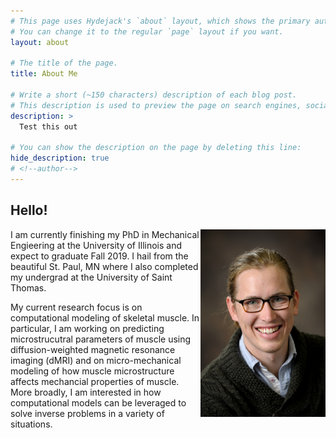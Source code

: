 ```yaml
---
# This page uses Hydejack's `about` layout, which shows the primary author's picture and about text at the top.
# You can change it to the regular `page` layout if you want.
layout: about

# The title of the page.
title: About Me

# Write a short (~150 characters) description of each blog post.
# This description is used to preview the page on search engines, social media, etc.
description: > 
  Test this out

# You can show the description on the page by deleting this line:
hide_description: true
# <!--author-->
---
```


## Hello! 
<img src="/assets/img/Noel_Naughton.jpg" style="float: right;" width="200">

I am currently finishing my PhD in Mechanical Engieering at the University of Illinois and expect to graduate Fall 2019. I hail from the beautiful St. Paul, MN where I also completed my undergrad at the University of Saint Thomas. 

My current research focus is on computational modeling of skeletal muscle. In particular, I am working on predicting microstrucutral parameters of muscle using diffusion-weighted magnetic resonance imaging (dMRI) and on micro-mechanical modeling of how muscle microstructure affects mechancial properties of muscle. More broadly, I am interested in how computational models can be leveraged to solve inverse problems in a variety of situations. 

